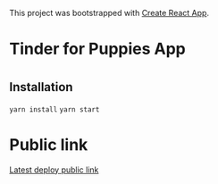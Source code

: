This project was bootstrapped with [Create React App](https://github.com/facebookincubator/create-react-app).

# Tinder for Puppies App
#
## Installation

`yarn install`
`yarn start`

# Public link

[Latest deploy public link](https://eloquent-benz-3ec6d2.netlify.com/1/selector)